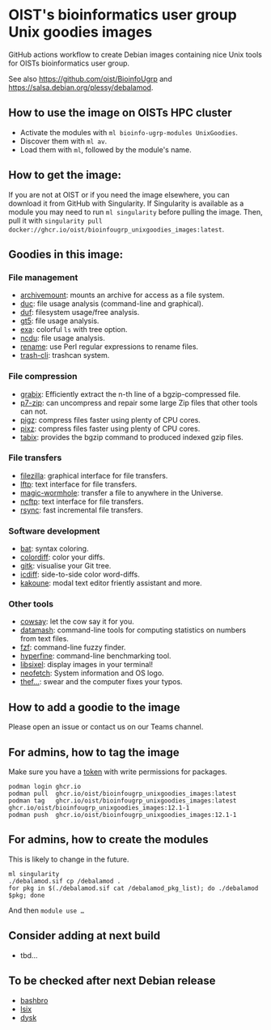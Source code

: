 OIST's bioinformatics user group Unix goodies images
====================================================

GitHub actions workflow to create Debian images containing nice Unix tools for
OISTs bioinformatics user group.

See also <https://github.com/oist/BioinfoUgrp> and
<https://salsa.debian.org/plessy/debalamod>.

## How to use the image on OISTs HPC cluster

 - Activate the modules with `ml bioinfo-ugrp-modules UnixGoodies`.
 - Discover them with `ml av`.
 - Load them with `ml`, followed by the module's name.  

## How to get the image:

If you are not at OIST or if you need the image elsewhere, you can download
it from GitHub with Singularity.  If Singularity is available as a module you
may need to run `ml singularity` before pulling the image.  Then, pull it with
`singularity pull docker://ghcr.io/oist/bioinfougrp_unixgoodies_images:latest`.

## Goodies in this image:

### File management

 - [archivemount](https://github.com/cybernoid/archivemount): mounts an archive for access as a file system.
 - [duc](https://duc.zevv.nl/): file usage analysis (command-line and graphical).
 - [duf](https://github.com/muesli/duf): filesystem usage/free analysis.
 - [gt5](https://gt5.sourceforge.net/): file usage analysis.
 - [exa](https://the.exa.website/): colorful `ls` with tree option.
 - [ncdu](https://dev.yorhel.nl/ncdu): file usage analysis.
 - [rename](https://metacpan.org/dist/File-Rename): use Perl regular expressions to rename files.
 - [trash-cli](https://github.com/andreafrancia/trash-cli): trashcan system.

### File compression

 - [grabix](https://github.com/arq5x/grabix): Efficiently extract the n-th line of a bgzip-compressed file.
 - [p7-zip](https://sourceforge.net/projects/p7zip/): can uncompress and repair some large Zip files that other tools can not.
 - [pigz](http://zlib.net/pigz/): compress files faster using plenty of CPU cores.
 - [pixz](https://github.com/vasi/pixz): compress files faster using plenty of CPU cores.
 - [tabix](https://github.com/samtools/htslib): provides the bgzip command to produced indexed gzip files.

### File transfers

 - [filezilla](https://filezilla-project.org/): graphical interface for file transfers.
 - [lftp](https://lftp.yar.ru/): text interface for file transfers.
 - [magic-wormhole](https://github.com/magic-wormhole/magic-wormhole): transfer a file to anywhere in the Universe.
 - [ncftp](http://www.ncftpd.com/ncftp/): text interface for file transfers.
 - [rsync](https://rsync.samba.org/): fast incremental file transfers.

### Software development

 - [bat](https://github.com/sharkdp/bat): syntax coloring.
 - [colordiff](https://www.colordiff.org/): color your diffs.
 - [gitk](https://git-scm.com/docs/gitk): visualise your Git tree.
 - [icdiff](https://www.jefftk.com/icdiff): side-to-side color word-diffs.
 - [kakoune](http://kakoune.org/): modal text editor friently assistant and more.

### Other tools

 - [cowsay](https://web.archive.org/web/20071026043648/http://www.nog.net/~tony/warez/cowsay.shtml): let the cow say it for you.
 - [datamash](https://www.gnu.org/software/datamash/): command-line tools for computing statistics on numbers from text files.
 - [fzf](https://junegunn.github.io/fzf/): command-line fuzzy finder.
 - [hyperfine](https://github.com/sharkdp/hyperfine): command-line benchmarking tool.
 - [libsixel](https://saitoha.github.io/libsixel/): display images in your terminal!
 - [neofetch](https://github.com/dylanaraps/neofetch): System information and OS logo.
 - [thef...](https://github.com/nvbn/thefuck): swear and the computer fixes your typos.

## How to add a goodie to the image

Please open an issue or contact us on our Teams channel.

## For admins, how to tag the image

Make sure you have a
[token](https://docs.github.com/en/authentication/keeping-your-account-and-data-secure/creating-a-personal-access-token)
with write permissions for packages.

```
podman login ghcr.io
podman pull  ghcr.io/oist/bioinfougrp_unixgoodies_images:latest
podman tag   ghcr.io/oist/bioinfougrp_unixgoodies_images:latest ghcr.io/oist/bioinfougrp_unixgoodies_images:12.1-1
podman push  ghcr.io/oist/bioinfougrp_unixgoodies_images:12.1-1
```

## For admins, how to create the modules

This is likely to change in the future.

```
ml singularity
./debalamod.sif cp /debalamod .
for pkg in $(./debalamod.sif cat /debalamod_pkg_list); do ./debalamod $pkg; done
```

And then `module use …`

## Consider adding at next build

 - tbd…

## To be checked after next Debian release

 - [bashbro](https://github.com/victrixsoft/bashbro)
 - [lsix](https://github.com/hackerb9/lsix)
 - [dysk](https://github.com/Canop/dysk)

